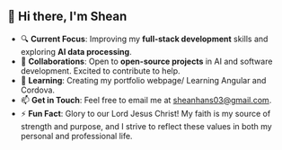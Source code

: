 ## 👋 Hi there, I'm Shean

* 🔍 **Current Focus**: Improving my **full-stack development** skills and exploring **AI data processing**.
* 🤝 **Collaborations**: Open to **open-source projects** in AI and software development. Excited to contribute to help.
* 🌱  **Learning**: Creating my portfolio webpage/ Learning Angular and Cordova.
* 📫 **Get in Touch**: Feel free to email me at [sheanhans03@gmail.com](mailto:sheanhans03@gmail.com).
* ⚡ **Fun Fact**: Glory to our Lord Jesus Christ! My faith is my source of strength and purpose, and I strive to reflect these values in both my personal and professional life.
